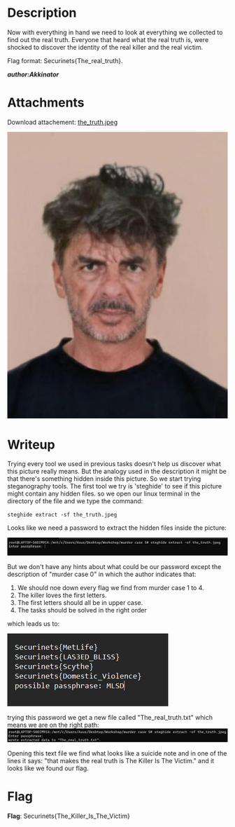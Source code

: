 # Description 
Now with everything in hand we need to look at everything we collected to find out the real truth. Everyone that heard what the real truth is, were shocked to discover the identity of the real killer and the real victim.

Flag format: Securinets{The_real_truth}.

***author:Akkinator***

# Attachments
Download attachement: [the_truth.jpeg](src/the_truth.jpeg)

![alt text](src/the_truth.jpeg)

# Writeup
Trying every tool we used in previous tasks doesn't help us discover what this picture really means.
But the analogy used in the description it might be that there's something hidden inside this picture.
So we start trying steganography tools.
The first tool we try is 'steghide' to see if this picture might contain any hidden files. so we open our linux terminal in the directory of the file and we type the command: 

    steghide extract -sf the_truth.jpeg

Looks like we need a password to extract the hidden files inside the picture:

![alt text](src/image.png)

But we don't have any hints about what could be our password except the description of "murder case 0" in which the author indicates that:

1. We should noe down every flag we find from murder case 1 to 4.
2. The killer loves the first letters.
3. The first letters should all be in upper case.
4. The tasks should be solved in the right order

which leads us to:

![alt text](src/image-1.png)

trying this password we get a new file called "The_real_truth.txt" which means we are on the right path:
![alt text](src/image-2.png)

Opening this text file we find what looks like a suicide note and in one of the lines it says:
"that makes the real truth is The Killer Is The Victim."
and it looks like we found our flag.
# Flag
**Flag**: Securinets{The_Killer_Is_The_Victim}




